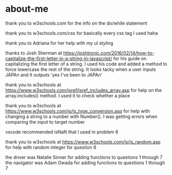 # about-me

thank you to w3schools.com for the info on the do/while statement

thank you to w3schools.com/css for basically every css tag I used haha

thank you to Adriana for her help with my ul styling

thanks to Josh Sherman at https://joshtronic.com/2016/02/14/how-to-capitalize-the-first-letter-in-a-string-in-javascript/ for his guide on capitalizing the first letter of a string. I used his code and added a method to force lowercase the rest of the string. It looks tacky when a user inputs JAPAn and it outputs 'yes I've been to JAPAn' 

thank you to w3schools at https://www.w3schools.com/jsref/jsref_includes_array.asp for help on the array.includes() method. I used it to check whether a place 

thank you to w3schools at https://www.w3schools.com/js/js_type_conversion.asp for help with changing a string to a number with Number(). I was getting errors when comparing the input to target number

vscode recommended isNaN that I used in problem 6 

thank you to w3schools at https://www.w3schools.com/js/js_random.asp for help with random integer for question 6 

the driver was Natalie Sinner for adding functions to questions 1 through 7 
the navigator was Adam Owada for adding functions to questions 1 through 7